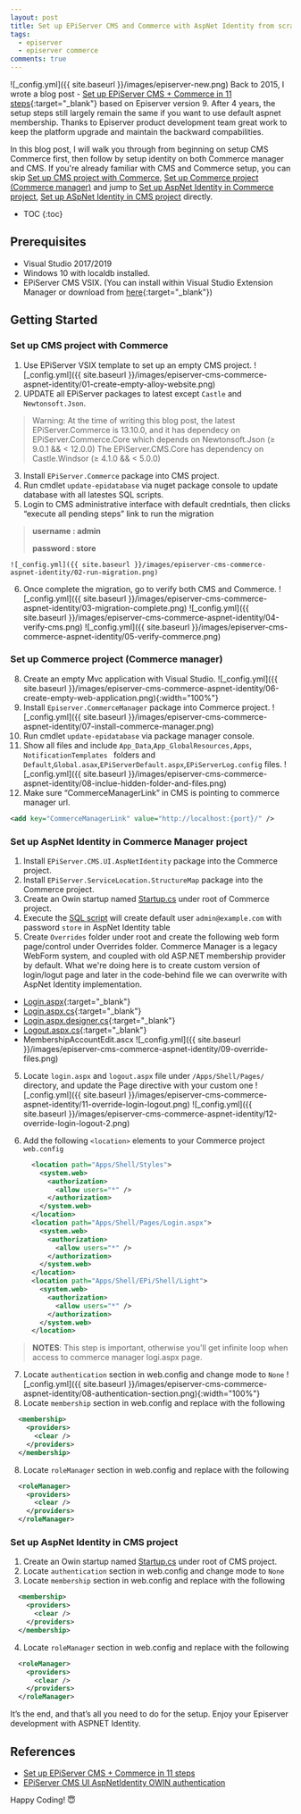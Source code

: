 ```yaml
---
layout: post
title: Set up EPiServer CMS and Commerce with AspNet Identity from scratch
tags:  
  - episerver
  - episerver commerce
comments: true
---
```


![_config.yml]({{ site.baseurl }}/images/episerver-new.png)
Back to 2015, I wrote a blog post - [Set up EPiServer CMS + Commerce in 11 steps](https://javafun.github.io/set-up-episerver-cms-commerce-in-11-steps/){:target="_blank"} based on Episerver version 9. After 4 years, the setup steps still largely remain the same if you want to use default aspnet membership. Thanks to Episerver product development team great work to keep the platform upgrade and maintain the backward compabilities. 

In this blog post, I will walk you through from beginning on setup CMS Commerce first, then follow by setup identity on both Commerce manager and CMS. If you're already familiar with CMS and Commerce setup, you can skip [Set up CMS project with Commerce](#set-up-cms-project-with-commerce), [Set up Commerce project (Commerce manager)](#set-up-commerce-project-commerce-manager) and jump to [Set up AspNet Identity in Commerce project](#set-up-aspnet-identity-in-commerce-manager-project), [Set up ASpNet Identity in CMS project](#set-up-aspnet-identity-in-cms-project) directly.


* TOC
{:toc}

## Prerequisites

* Visual Studio 2017/2019
* Windows 10 with localdb installed.
* EPiServer CMS VSIX. (You can install within Visual Studio Extension Manager or download from [here](https://marketplace.visualstudio.com/items?itemName=EPiServer.EpiserverCMSVisualStudioExtension){:target="_blank"})


## Getting Started
### Set up CMS project with Commerce
1. Use EPiServer VSIX template to set up an empty CMS project.
![_config.yml]({{ site.baseurl }}/images/episerver-cms-commerce-aspnet-identity/01-create-empty-alloy-website.png)
2. UPDATE all EPiServer packages to latest except `Castle` and `Newtonsoft.Json`.
  >Warning: At the time of writing this blog post, the latest EPiServer.Commerce is 13.10.0, and it has dependecy on EPiServer.Commerce.Core which depends on Newtonsoft.Json (≥ 9.0.1 && < 12.0.0)
  > The EPiServer.CMS.Core has dependency on Castle.Windsor (≥ 4.1.0 && < 5.0.0)
3. Install `EPiServer.Commerce` package into CMS project.
4. Run cmdlet `update-epidatabase`  via nuget package console to update database with all latestes SQL scripts.
5. Login to CMS administrative interface with default credntials, then clicks “execute all pending steps” link to run the migration
  > **username : admin**
  >
  > **password : store**

    ![_config.yml]({{ site.baseurl }}/images/episerver-cms-commerce-aspnet-identity/02-run-migration.png)
6. Once complete the migration, go to verify both CMS and Commerce. 
![_config.yml]({{ site.baseurl }}/images/episerver-cms-commerce-aspnet-identity/03-migration-complete.png)
![_config.yml]({{ site.baseurl }}/images/episerver-cms-commerce-aspnet-identity/04-verify-cms.png)
![_config.yml]({{ site.baseurl }}/images/episerver-cms-commerce-aspnet-identity/05-verify-commerce.png)

### Set up Commerce project (Commerce manager)
8. Create an empty Mvc application with Visual Studio.
  ![_config.yml]({{ site.baseurl }}/images/episerver-cms-commerce-aspnet-identity/06-create-empty-web-application.png){:width="100%"}
9. Install `Episerver.CommerceManager` package into Commerce project.
  ![_config.yml]({{ site.baseurl }}/images/episerver-cms-commerce-aspnet-identity/07-install-commerce-manager.png)
10. Run cmdlet `update-epidatabase` via package manager console.
11. Show all files and include `App_Data`,`App_GlobalResources,Apps`, `NotificationTemplates ` folders and `Default`,`Global.asax`,`EPiServerDefault.aspx`,`EPiServerLog.config` files.
  ![_config.yml]({{ site.baseurl }}/images/episerver-cms-commerce-aspnet-identity/08-inclue-hidden-folder-and-files.png)
12. Make sure “CommerceManagerLink” in CMS is pointing to commerce manager url.

```xml
<add key="CommerceManagerLink" value="http://localhost:{port}/" />
```

### Set up AspNet Identity in Commerce Manager project

1. Install `EPiServer.CMS.UI.AspNetIdentity` package into the Commerce project. 
2. Install `EPiServer.ServiceLocation.StructureMap` package into the Commerce project.
3. Create an Owin startup named [Startup.cs](https://gist.github.com/javafun/a921d94163e327e54154b37de6130b33.) under root of Commerce project.    
3. Execute the [SQL script](https://gist.github.com/javafun/ab97de51a74b92566f803624d22c3468) will create default user `admin@example.com` with password `store` in AspNet Identity table  
4. Create `Overrides` folder under root and create the following web form page/control under Overrides folder. Commerce Manager is a legacy WebForm system, and coupled with old ASP.NET membership provider by default. What we're doing here is to create custom version of login/logut page and later in the code-behind file we can overwrite with AspNet Identity implementation.
  * [Login.aspx](https://gist.github.com/javafun/29837dfdd1caa069908af9df1348eea4#file-login-aspx){:target="_blank"}
  * [Login.aspx.cs](https://gist.github.com/javafun/29837dfdd1caa069908af9df1348eea4#file-login-aspx-cs){:target="_blank"}
  * [Login.aspx.designer.cs](https://gist.github.com/javafun/29837dfdd1caa069908af9df1348eea4#file-login-aspx-designer-cs){:target="_blank"}
  * [Logout.aspx.cs](https://gist.github.com/javafun/ba0340d4cbbcba3e2397cf1d5a3e1990){:target="_blank"}
  * MembershipAccountEdit.ascx
  ![_config.yml]({{ site.baseurl }}/images/episerver-cms-commerce-aspnet-identity/09-override-files.png)
5. Locate `login.aspx` and `logout.aspx` file under `/Apps/Shell/Pages/` directory, and update the Page directive with your custom one
 ![_config.yml]({{ site.baseurl }}/images/episerver-cms-commerce-aspnet-identity/11-override-login-logout.png) 
  ![_config.yml]({{ site.baseurl }}/images/episerver-cms-commerce-aspnet-identity/12-override-login-logout-2.png)     

6. Add the following `<location>` elements to your Commerce project `web.config`
    ```xml
      <location path="Apps/Shell/Styles">
        <system.web>
          <authorization>
            <allow users="*" />
          </authorization>
        </system.web>
      </location>
      <location path="Apps/Shell/Pages/Login.aspx">
        <system.web>
          <authorization>
            <allow users="*" />
          </authorization>
        </system.web>
      </location>
      <location path="Apps/Shell/EPi/Shell/Light">
        <system.web>
          <authorization>
            <allow users="*" />
          </authorization>
        </system.web>
      </location>  
    ```
> **NOTES**: This step is important, otherwise you'll get infinite loop when access to commerce manager logi.aspx page.

7. Locate `authentication` section in web.config and change mode to `None`
  ![_config.yml]({{ site.baseurl }}/images/episerver-cms-commerce-aspnet-identity/08-authentication-section.png){:width="100%"}
7. Locate `membership` section in web.config and replace with the following 
  ```xml
    <membership>
      <providers>
        <clear />
      </providers>
    </membership>  
  ``` 
8. Locate `roleManager` section in web.config and replace with the following
  ```xml
    <roleManager>
      <providers>
        <clear />
      </providers>
    </roleManager>  
  ```

### Set up AspNet Identity in CMS project

1. Create an Owin startup named [Startup.cs](https://gist.github.com/javafun/dccbbf0c22bd5dbb0902da4e622a09a6) under root of CMS project.    
2. Locate `authentication` section in web.config and change mode to `None`  
3. Locate `membership` section in web.config and replace with the following 
  ```xml
    <membership>
      <providers>
        <clear />
      </providers>
    </membership>  
  ``` 
4. Locate `roleManager` section in web.config and replace with the following
  ```xml
    <roleManager>
      <providers>
        <clear />
      </providers>
    </roleManager>  
  ```


It’s the end, and that’s all you need to do for the setup. Enjoy your Episerver development with ASPNET Identity.

## References
* [Set up EPiServer CMS + Commerce in 11 steps](https://javafun.github.io/set-up-episerver-cms-commerce-in-11-steps/)
* [EPiServer CMS UI AspNetIdentity OWIN authentication](https://world.episerver.com/documentation/developer-guides/CMS/security/episerver-aspnetidentity/)

Happy Coding! 😇